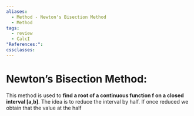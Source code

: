 ```yaml
---
aliases:
  - Method - Newton's Bisection Method
  - Method
tags:
  - review
  - CalcI
"References:": 
cssclasses:
---
```

# Newton’s Bisection Method: 

This method is used to **find a root of a continuous function f on a closed interval \[a,b\]**. 
The idea is to reduce the interval by half. If once reduced we obtain that the value at the half


